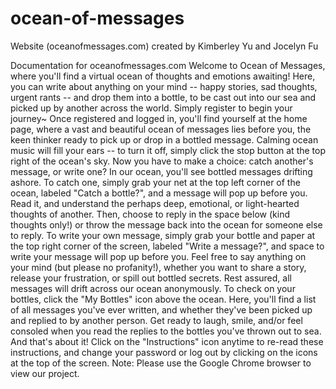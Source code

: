ocean-of-messages
=================

Website (oceanofmessages.com) created by Kimberley Yu and Jocelyn Fu

Documentation for oceanofmessages.com
Welcome to Ocean of Messages, where you'll find a virtual ocean of thoughts and emotions awaiting! Here, you can write about anything on your mind -- happy stories, sad thoughts, urgent rants -- and drop them into a bottle, to be cast out into our sea and picked up by another across the world. Simply register to begin your journey~
Once registered and logged in, you'll find yourself at the home page, where a vast and beautiful ocean of messages lies before you, the keen thinker ready to pick up or drop in a bottled message. Calming ocean music will fill your ears -- to turn it off, simply click the stop button at the top right of the ocean's sky.
Now you have to make a choice: catch another's message, or write one?
In our ocean, you'll see bottled messages drifting ashore. To catch one, simply grab your net at the top left corner of the ocean, labeled "Catch a bottle?", and a message will pop up before you. Read it, and understand the perhaps deep, emotional, or light-hearted thoughts of another. Then, choose to reply in the space below (kind thoughts only!) or throw the message back into the ocean for someone else to reply.
To write your own message, simply grab your bottle and paper at the top right corner of the screen, labeled "Write a message?", and space to write your message will pop up before you. Feel free to say anything on your mind (but please no profanity!), whether you want to share a story, release your frustration, or spill out bottled secrets. Rest assured, all messages will drift across our ocean anonymously.
To check on your bottles, click the "My Bottles" icon above the ocean. Here, you'll find a list of all messages you've ever written, and whether they've been picked up and replied to by another person. Get ready to laugh, smile, and/or feel consoled when you read the replies to the bottles you've thrown out to sea.
And that's about it! Click on the "Instructions" icon anytime to re-read these instructions, and change your password or log out by clicking on the icons at the top of the screen.
Note: Please use the Google Chrome browser to view our project.
